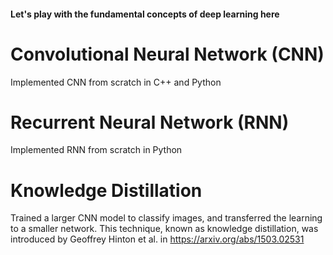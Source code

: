 #### Let's play with the fundamental concepts of deep learning here

# Convolutional Neural Network (CNN)

Implemented CNN from scratch in C++ and Python

# Recurrent Neural Network (RNN)

Implemented RNN from scratch in Python

# Knowledge Distillation

Trained a larger CNN model to classify images, and transferred the learning to a smaller network. This technique, known as knowledge distillation, was introduced by Geoffrey Hinton et al. in https://arxiv.org/abs/1503.02531